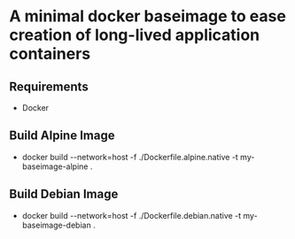 # A minimal docker baseimage to ease creation of long-lived application containers

## Requirements
- Docker

## Build Alpine Image
- docker build --network=host -f ./Dockerfile.alpine.native -t my-baseimage-alpine .

## Build Debian Image
- docker build --network=host -f ./Dockerfile.debian.native -t my-baseimage-debian .

